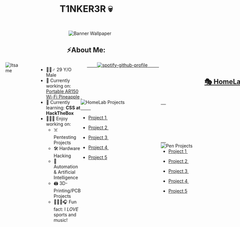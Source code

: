<h1 align="center"> T1NKER3R 💀</h1>   
<p align="center">      
  <img alt="Banner Wallpaper" width="540" src="https://github.com/TeqTinkerer/TeqTinkerer/assets/58558677/e7629a4e-1de5-4942-addd-6e6579e3aa52"> 
<h2 align="center">⚡About Me:</h2>
<div/>
<div style="display: flex; align-items: left; justify-content: left;">
    <img align="right" alt="Itsame" width="250" src="https://github.com/TeqTinkerer/TeqTinkerer/assets/58558677/0d3524f3-ade3-49ea-aac3-7b19bdd8a569">               
    
- 👨🏽♂️ 29 Y/O Male   
- 🔭 Currently working on: [Portable AR150 Wi-Fi Pineapple](https://github.com/)
- 🌱 Currently learning: **CSS at HackTheBox**
- 👨🏽‍💻 Enjoy working on:  
    - ☠️ Pentesting Projects
    - 🛠 Hardware Hacking
    - 🤖 Automation & Artificial Intelligence
    - 🖨️ 3D-Printing/PCB Projects
    - 🤸🏽‍♂️🎧 Fun fact: I *LOVE* sports and music!
<div align="left">    
    <a href="https://github.com/kittinan/spotify-github-profile">       
        <img src="https://spotify-github-profile.vercel.app/api/view?uid=1119599286&cover_image=true&theme=novatorem&show_offline=false&background_color=121212&interchange=false&bar_color=53b14f&bar_color_cover=true" alt="spotify-github-profile">         
<h2 align="center">🎭 HomeLab Projects:</h2> 
<div style="display: flex; align-items: left; justify-content: left;">
    <img align="right" alt="HomeLab Projects" width ="250" src="https://github.com/TeqTinkerer/TeqTinkerer/assets/58558677/e0b73192-fd6e-468e-835a-b84796feef25">         
    
- Project 1 

- Project 2 

- Project 3 

- Project 4 

- Project 5
<div/>    
<p align="center">     
<h2 align="center">💀 Pentesting Projects:</h2>    
<div style="display: flex; align-items: left; justify-content: left;">
    <img align="right" alt="Pen Projects" width ="250" src="https://github.com/TeqTinkerer/TeqTinkerer/assets/58558677/799a38b9-d151-4858-9827-70fc7d594eed">

- Project 1 

- Project 2 

- Project 3 

- Project 4 

- Project 5
<div/>     
<p align="center">     
<h2 align="center">🦾 Languages and Tools:</h2>
<div/>     
<p align="center"> <a href="https://developer.android.com" target="_blank" rel="noreferrer"> <img src="https://raw.githubusercontent.com/devicons/devicon/master/icons/android/android-original-wordmark.svg" alt="android" width="40" height="40"/> <a href="https://www.arduino.cc/" target="_blank" rel="noreferrer"> <img src="https://cdn.worldvectorlogo.com/logos/arduino-1.svg" alt="arduino" width="40" height="40"/> <a href="https://azure.microsoft.com/en-in/" target="_blank" rel="noreferrer"> <img src="https://www.vectorlogo.zone/logos/microsoft_azure/microsoft_azure-icon.svg" alt="azure" width="40" height="40"/> <a href="https://www.gnu.org/software/bash/" target="_blank" rel="noreferrer"> <img src="https://www.vectorlogo.zone/logos/gnu_bash/gnu_bash-icon.svg" alt="bash" width="40" height="40"/> <a href="https://www.blender.org/" target="_blank" rel="noreferrer"> <img src="https://download.blender.org/branding/community/blender_community_badge_white.svg" alt="blender" width="40" height="40"/> <a href="https://www.w3schools.com/cs/" target="_blank" rel="noreferrer"> <img src="https://raw.githubusercontent.com/devicons/devicon/master/icons/csharp/csharp-original.svg" alt="csharp" width="40" height="40"/> <a href="https://www.w3.org/html/" target="_blank" rel="noreferrer"> <img src="https://raw.githubusercontent.com/devicons/devicon/master/icons/html5/html5-original-wordmark.svg" alt="html5" width="40" height="40"/> <a href="https://ifttt.com/" target="_blank" rel="noreferrer"> <img src="https://www.vectorlogo.zone/logos/ifttt/ifttt-ar21.svg" alt="ifttt" width="40" height="40"/> <a href="https://www.java.com" target="_blank" rel="noreferrer"> <img src="https://raw.githubusercontent.com/devicons/devicon/master/icons/java/java-original.svg" alt="java" width="40" height="40"/> <a href="https://www.linux.org/" target="_blank" rel="noreferrer"> <img src="https://raw.githubusercontent.com/devicons/devicon/master/icons/linux/linux-original.svg" alt="linux" width="40" height="40"/> <a href="https://www.mathworks.com/" target="_blank" rel="noreferrer"> <img src="https://upload.wikimedia.org/wikipedia/commons/2/21/Matlab_Logo.png" alt="matlab" width="40" height="40"/> <a href="https://www.mysql.com/" target="_blank" rel="noreferrer"> <img src="https://raw.githubusercontent.com/devicons/devicon/master/icons/mysql/mysql-original-wordmark.svg" alt="mysql" width="40" height="40"/> <a href="https://www.photoshop.com/en" target="_blank" rel="noreferrer"> <img src="https://raw.githubusercontent.com/devicons/devicon/master/icons/photoshop/photoshop-line.svg" alt="photoshop" width="40" height="40"/> <a href="https://www.python.org" target="_blank" rel="noreferrer"> <img src="https://raw.githubusercontent.com/devicons/devicon/master/icons/python/python-original.svg" alt="python" width="40" height="40"/> 

<h2 align="center">🖥️ My Outdated yet Wonderful Workstation:</h2>
<p align="center">  
<div style="display: flex; align-items: left; justify-content: left;">
    <img align="right" alt="Setup" width="250" src="https://github.com/TeqTinkerer/TeqTinkerer/assets/58558677/3ba56ae4-0de6-4d08-8333-082f404095fb">  
</div>
</p>
</div>
<div style="flex: 1; background-color: #f9f9f9; padding: 10px; border: 1px solid #ccc; border-radius: 5px; max-width: 300px;">
    <details style="margin-bottom: 10px;">
        <summary><strong>Machine Specs</strong></summary>
        <ul style="list-style-type: none; padding: 0;">
            <li>CPU: Intel® Core™ i7-6700K Skylake OC</li>
            <li>GPU: Asus ROG Nvidia RTX 2070</li>
            <li>RAM: 32GB (4x8GB) Corsair Vengeance</li>
            <li>Case: Cooler Master</li>
            <li>Cooler: Asus ROG Ryuo AIO</li>
            <li>Motherboard: Asus ROG Formula XI</li>
        </ul>
    </details>
    <details style="margin-bottom: 10px;">
        <summary><strong>Drives</strong></summary>
        <ul style="list-style-type: none; padding: 0;">
            <li>Boot: WD 128GB NVMe</li>
            <li>Work: Samsung 250GB SSD</li>
            <li>Game: Samsung 250GB SSD</li>
        </ul>
    </details>
    <details>
        <summary><strong>Peripherals</strong></summary>
        <ul style="list-style-type: none; padding: 0;">
            <li>Razer Mouse & Keyboard</li>
        </ul>
    </details>
</div>
</div>
<div/>         
<p align="center">       
<p align="center">       
<p align="center">         
<div align="center">  
  <h2>📊 Useless Stats:</h2>  
  <div/>     
  <img src="https://github-readme-stats.vercel.app/api?username=teqtinkerer&show_icons=true&locale=en&theme=github_dark" alt="teqtinkerer" width="220" />     
  <img src="https://github-readme-streak-stats.herokuapp.com/?user=teqtinkerer&theme=github-dark" alt="teqtinkerer" width="240" />        
  <img src="https://github-readme-stats.vercel.app/api/top-langs?username=teqtinkerer&show_icons=true&locale=en&layout=compact&theme=github_dark" alt="teqtinkerer" width="220" />      
<div align="center">
  <img src="https://github.com/teqtinkerer/teqtinkerer/blob/output/github-contribution-grid-snake-dark.svg" alt="snake gif" width="80%">  
</div>

<h2>🤝🏽 Connect with me:</h2> 
<div align="center">
  <a href="https://linkedin.com/in/https://www.linkedin.com/in/mahdi-tavakoli-0644a61b8/" target="blank"><img align="center" src="https://raw.githubusercontent.com/rahuldkjain/github-profile-readme-generator/master/src/images/icons/Social/linked-in-alt.svg" alt="https://www.linkedin.com/in/mahdi-tavakoli-0644a61b8/" height="30" width="40" /></a>     
  <a href="https://instagram.com/@teqtinkerer" target="blank"><img align="center" src="https://raw.githubusercontent.com/rahuldkjain/github-profile-readme-generator/master/src/images/icons/Social/instagram.svg" alt="@teqtinkerer" height="30" width="40" /></a>   
  <a href="https://medium.com/@teq_tinkerer" target="blank"><img align="center" src="https://raw.githubusercontent.com/rahuldkjain/github-profile-readme-generator/master/src/images/icons/Social/medium.svg" alt="@teq_tinkerer" height="30" width="40" /></a>   
  <a href="https://www.youtube.com/c/https://www.youtube.com/" target="blank"><img align="center" src="https://raw.githubusercontent.com/rahuldkjain/github-profile-readme-generator/master/src/images/icons/Social/youtube.svg" alt="https://www.youtube.com/" height="30" width="40" /></a>    
  <a href="YOUR_SPOTIFY_PROFILE_URL" target="blank"><img align="center" src="https://raw.githubusercontent.com/rahuldkjain/github-profile-readme-generator/master/src/images/icons/Social/spotify.svg" alt="https://www.spotify.com/" height="30" width="40" /></a>
</p>
